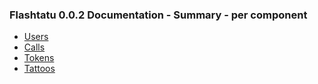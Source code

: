 ### Flashtatu 0.0.2 Documentation - Summary - per component
  - [Users](https://github.com/matheus510/flashtatu_api/blob/master/docs/components/Users.md)
  - [Calls](https://github.com/matheus510/flashtatu_api/blob/master/docs/components/Calls.md)
  - [Tokens](https://github.com/matheus510/flashtatu_api/blob/master/docs/components/Tokens.md)
  - [Tattoos](https://github.com/matheus510/flashtatu_api/blob/master/docs/components/Tattos.md)
  